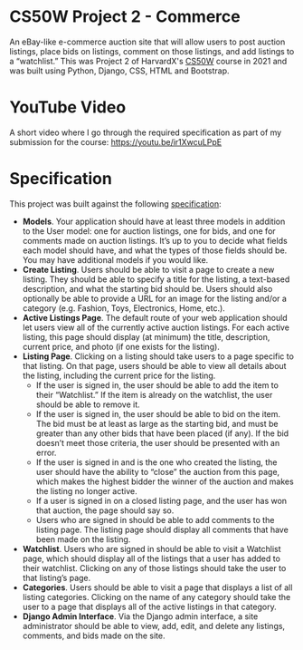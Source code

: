 # CS50W Project 2 - Commerce

An eBay-like e-commerce auction site that will allow users to post auction listings, place bids on listings, comment on those listings, and add listings to a “watchlist.” This was Project 2 of HarvardX's [CS50W](https://www.edx.org/course/cs50s-web-programming-with-python-and-javascript) course in 2021 and was built using Python, Django, CSS, HTML and Bootstrap.


# YouTube Video

A short video where I go through the required specification as part of my submission for the course: https://youtu.be/ir1XwcuLPpE 

# Specification
This project was built against the following [specification](https://cs50.harvard.edu/web/2020/projects/2/commerce/): 
- **Models**. Your application should have at least three models in addition to the User model: one for auction listings, one for bids, and one for comments made on auction listings. It’s up to you to decide what fields each model should have, and what the types of those fields should be. You may have additional models if you would like.
- **Create Listing**. Users should be able to visit a page to create a new listing. They should be able to specify a title for the listing, a text-based description, and what the starting bid should be. Users should also optionally be able to provide a URL for an image for the listing and/or a category (e.g. Fashion, Toys, Electronics, Home, etc.).
- **Active Listings Page**. The default route of your web application should let users view all of the currently active auction listings. For each active listing, this page should display (at minimum) the title, description, current price, and photo (if one exists for the listing).
- **Listing Page**. Clicking on a listing should take users to a page specific to that listing. On that page, users should be able to view all details about the listing, including the current price for the listing.
    - If the user is signed in, the user should be able to add the item to their “Watchlist.” If the item is already on the watchlist, the user should be able to remove it.
    - If the user is signed in, the user should be able to bid on the item. The bid must be at least as large as the starting bid, and must be greater than any other bids that have been placed (if any). If the bid doesn’t meet those criteria, the user should be presented with an error.
    - If the user is signed in and is the one who created the listing, the user should have the ability to “close” the auction from this page, which makes the highest bidder the winner of the auction and makes the listing no longer active.
    - If a user is signed in on a closed listing page, and the user has won that auction, the page should say so.
    - Users who are signed in should be able to add comments to the listing page. The listing page should display all comments that have been made on the listing.
- **Watchlist**. Users who are signed in should be able to visit a Watchlist page, which should display all of the listings that a user has added to their watchlist. Clicking on any of those listings should take the user to that listing’s page.
- **Categories**. Users should be able to visit a page that displays a list of all listing categories. Clicking on the name of any category should take the user to a page that displays all of the active listings in that category.
- **Django Admin Interface**. Via the Django admin interface, a site administrator should be able to view, add, edit, and delete any listings, comments, and bids made on the site.
